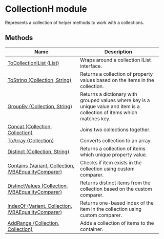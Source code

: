# CollectionH module

Represents a collection of helper methods to work with a collections.

## Methods

|Name|Description|
|-|-|
|[ToCollectionIList (List)](./ToCollectionIList.md)| Wraps around a collection IList interface.|
|[ToString (Collection, String)](./ToString.md)| Returns a collection of property values based on the items in the collection.|
|[GroupBy (Collection, String)](./GroupBy.md)| Returns a dictionary with grouped values where key is a unique value and item is a collection of items which matches key.|
|[Concat (Collection, Collection)](./Concat.md)| Joins two collections together.|
|[ToArray (Collection)](./ToArray.md)| Converts collection to an array.|
|[Distinct (Collection, String)](./Distinct.md)| Returns a collection of items which unique property value.|
|[Contains (Variant, Collection, IVBAEqualityComparer)](./Contains.md)| Checks if item exists in the collection using custom comparer.|
|[DistinctValues (Collection, IVBAEqualityComparer)](./DistinctValues.md)| Returns distinct items from the collection based on the custom comparer.|
|[IndexOf (Variant, Collection, IVBAEqualityComparer)](./IndexOf.md)| Returns one-based index of the item in the collection using custom comparer.|
|[AddRange (Collection, Collection)](./AddRange.md)| Adds a collection of items to the container.|